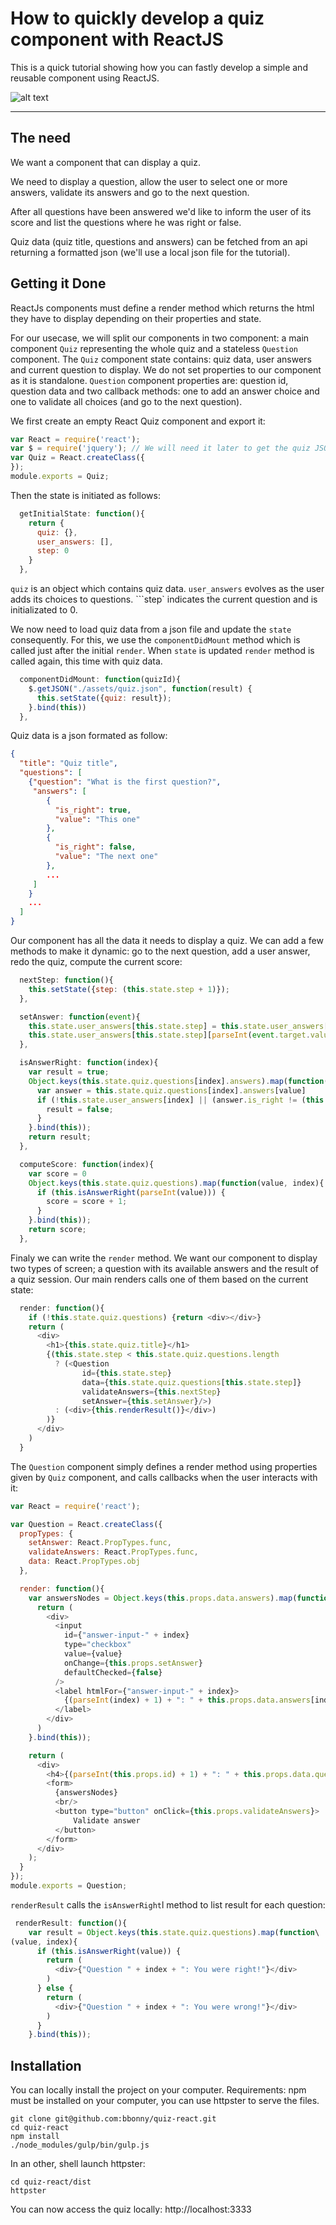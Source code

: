 How to quickly develop a quiz component with ReactJS
=============================
This is a quick tutorial showing how you can fastly develop a simple and reusable component using ReactJS.

![alt text](https://github.com/bbonny/quiz-react/blob/master/src/assets/head.png "Head")

----------


The need
-------------

We want a component that can display a quiz.

We need to display a question, allow the user to select one or more answers, validate its answers and go to the next question.

After all questions have been answered we'd like to inform the user of its score and list the questions where he was right or false.

Quiz data (quiz title, questions and answers) can be fetched from an api returning a formatted json (we'll use a local json file for the tutorial).

Getting it Done
-------------

ReactJs components must define a render method which returns the html they have to display depending on their properties and state.

For our usecase, we will split our components in two component: a main component ```Quiz``` representing the whole quiz and a stateless ```Question``` component. The ```Quiz``` component state contains: quiz data, user answers and current question to display. We do not set properties to our component as it is standalone.
```Question``` component properties are: question id, question data and two callback methods: one to add an answer choice and one to validate all choices (and go to the next question).

We first create an empty React Quiz component and export it:
```javascript
var React = require('react');
var $ = require('jquery'); // We will need it later to get the quiz JSON
var Quiz = React.createClass({
});
module.exports = Quiz;
```

Then the state is initiated as follows:
```javascript
  getInitialState: function(){
    return {
      quiz: {},
      user_answers: [],
      step: 0
    }
  },
```
```quiz``` is an object which contains quiz data. ```user_answers``` evolves as the user adds its choices to questions. ```step` indicates the current question and is initializated to 0.

We now need to load quiz data from a json file and update the ```state``` consequently. For this, we use the ```componentDidMount``` method which is called just after the initial ```render```.
When ```state``` is updated ```render``` method is called again, this time with quiz data.
```javascript
  componentDidMount: function(quizId){
    $.getJSON("./assets/quiz.json", function(result) {
      this.setState({quiz: result});
    }.bind(this))
  },
```
Quiz data is a json formated as follow:
```json
{
  "title": "Quiz title",
  "questions": [
    {"question": "What is the first question?",
     "answers": [
        {
          "is_right": true,
          "value": "This one"
        },
        {
          "is_right": false,
          "value": "The next one"
        },
        ...
     ]
    }
    ...
  ]
}
```

Our component has all the data it needs to display a quiz. We can add a few methods to make it dynamic: go to the next question, add a user answer, redo the quiz, compute the current score:
```javascript
  nextStep: function(){
    this.setState({step: (this.state.step + 1)});
  },

  setAnswer: function(event){
    this.state.user_answers[this.state.step] = this.state.user_answers[this.state.step] || [];
    this.state.user_answers[this.state.step][parseInt(event.target.value)] = event.target.checked;
  },

  isAnswerRight: function(index){
    var result = true;
    Object.keys(this.state.quiz.questions[index].answers).map(function(value, answer_index){
      var answer = this.state.quiz.questions[index].answers[value]
      if (!this.state.user_answers[index] || (answer.is_right != (this.state.user_answers[index][value] || false))) {
        result = false;
      }
    }.bind(this));
    return result;
  },

  computeScore: function(index){
    var score = 0
    Object.keys(this.state.quiz.questions).map(function(value, index){
      if (this.isAnswerRight(parseInt(value))) {
        score = score + 1;
      }
    }.bind(this));
    return score;
  },
```

Finaly we can write the ```render``` method. We want our component to display two types of screen; a question with its available answers and the result of a quiz session. Our main renders calls one of them based on the current state:
```javascript
  render: function(){
    if (!this.state.quiz.questions) {return <div></div>}
    return (
      <div>
        <h1>{this.state.quiz.title}</h1>
        {(this.state.step < this.state.quiz.questions.length
          ? (<Question
                id={this.state.step}
                data={this.state.quiz.questions[this.state.step]}
                validateAnswers={this.nextStep}
                setAnswer={this.setAnswer}/>)
          : (<div>{this.renderResult()}</div>)
        )}
      </div>
    )
  }
```

The ```Question``` component simply defines a render method using properties given by ```Quiz``` component, and calls callbacks when the user interacts with it:
```javascript
var React = require('react');

var Question = React.createClass({
  propTypes: {
    setAnswer: React.PropTypes.func,
    validateAnswers: React.PropTypes.func,
    data: React.PropTypes.obj
  },

  render: function(){
    var answersNodes = Object.keys(this.props.data.answers).map(function(value, index){
      return (
        <div>
          <input
            id={"answer-input-" + index}
            type="checkbox"
            value={value}
            onChange={this.props.setAnswer}
            defaultChecked={false}
          />
          <label htmlFor={"answer-input-" + index}>
            {(parseInt(index) + 1) + ": " + this.props.data.answers[index].value}
          </label>
        </div>
      )
    }.bind(this));

    return (
      <div>
        <h4>{(parseInt(this.props.id) + 1) + ": " + this.props.data.question}</h4>
        <form>
          {answersNodes}
          <br/>
          <button type="button" onClick={this.props.validateAnswers}>
              Validate answer
          </button>
        </form>
      </div>
    );
  }
});
module.exports = Question;
```

```renderResult``` calls the ```isAnswerRight```l method to list result for each question:
```javascript
 renderResult: function(){
    var result = Object.keys(this.state.quiz.questions).map(function\
(value, index){
      if (this.isAnswerRight(value)) {
        return (
          <div>{"Question " + index + ": You were right!"}</div>
        )
      } else {
        return (
          <div>{"Question " + index + ": You were wrong!"}</div>
        )
      }
    }.bind(this));
```

Installation
-------------

You can locally install the project on your computer.
Requirements: npm must be installed on your computer, you can use httpster to serve the files.

```
git clone git@github.com:bbonny/quiz-react.git
cd quiz-react
npm install
./node_modules/gulp/bin/gulp.js
```

In an other, shell launch httpster:
```
cd quiz-react/dist
httpster
```
You can now access the quiz locally: http://localhost:3333
